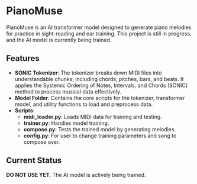 # PianoMuse

PianoMuse is an AI transformer model designed to generate piano melodies for practice in sight-reading and ear training. This project is still in progress, and the AI model is currently being trained.

## Features

- **SONIC Tokenizer**: The tokenizer breaks down MIDI files into understandable chunks, including chords, pitches, bars, and beats. It applies the Systemic Ordering of Notes, Intervals, and Chords (SONIC) method to process musical data effectively.
- **Model Folder**: Contains the core scripts for the tokenizer, transformer model, and utility functions to load and preprocess data.
- **Scripts**:
  - **midi_loader.py**: Loads MIDI data for training and testing.
  - **trainer.py**: Handles model training.
  - **compose.py**: Tests the trained model by generating melodies.
  - **config.py**: For user to change training parameters and song to compose over.

## Current Status

**DO NOT USE YET**. The AI model is actively being trained. 

